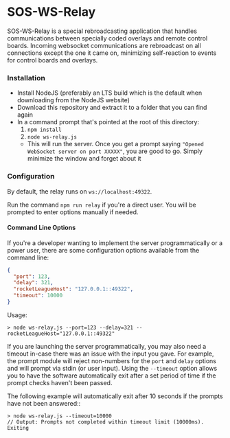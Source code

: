 # SOS-WS-Relay
SOS-WS-Relay is a special rebroadcasting application that handles communications between specially coded overlays
and remote control boards. Incoming websocket communications are rebroadcast on all connections except the
one it came on, minimizing self-reaction to events for control boards and overlays. 

### Installation
- Install NodeJS (preferably an LTS build which is the default when downloading from the NodeJS website)
- Download this repository and extract it to a folder that you can find again
- In a command prompt that's pointed at the root of this directory:
  1. `npm install`
  2. `node ws-relay.js`
    - This will run the server. Once you get a prompt saying `"Opened WebSocket server on port XXXXX"`, you are good to go.
    Simply minimize the window and forget about it

### Configuration
By default, the relay runs on `ws://localhost:49322`.

Run the command `npm run relay` if you're a direct user. You will be prompted to enter options manually if needed.

#### Command Line Options
If you're a developer wanting to implement the server programmatically or a power user, there are some configuration options
available from the command line:
```json
{
  "port": 123,
  "delay": 321,
  "rocketLeagueHost": "127.0.0.1::49322",
  "timeout": 10000
}
```

Usage:
```
> node ws-relay.js --port=123 --delay=321 --rocketLeagueHost="127.0.0.1::49322"
```
If you are launching the server programmatically, you may also need a timeout in-case there was an issue with the 
input you gave. For example, the prompt module will reject non-numbers for the `port` and `delay` options and will
prompt via stdin (or user input). Using the `--timeout` option allows you to have the software automatically exit
after a set period of time if the prompt checks haven't been passed.

The following example will automatically exit after 10 seconds if the prompts have not
been answered::
```
> node ws-relay.js --timeout=10000
// Output: Prompts not completed within timeout limit (10000ms). Exiting
```